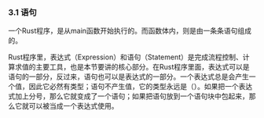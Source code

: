### 3.1 语句

一个Rust程序，是从main函数开始执行的。而函数体内，则是由一条条语句组成的。

Rust程序里，表达式（Expression）和语句（Statement）是完成流程控制、计算求值的主要工具，也是本节要讲的核心部分。在Rust程序里面，表达式可以是语句的一部分，反过来，语句也可以是表达式的一部分。一个表达式总是会产生一个值，因此它必然有类型；语句不产生值，它的类型永远是（）。如果把一个表达式加上分号，那么它就变成了一个语句；如果把语句放到一个语句块中包起来，那么它就可以被当成一个表达式使用。
